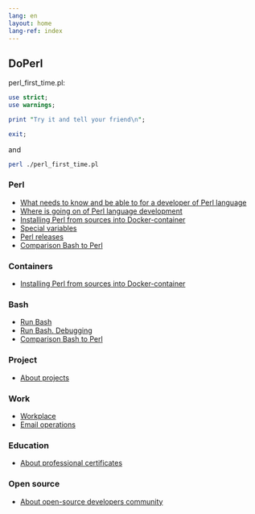 ```yaml
---
lang: en
layout: home
lang-ref: index
---
```


## DoPerl

perl_first_time.pl:

```perl
use strict;
use warnings;

print "Try it and tell your friend\n";

exit;
```
and

```bash
perl ./perl_first_time.pl
```

### Perl

* [What needs to know and be able to for a developer of Perl language](/en/core/requirements)
* [Where is going on of Perl language development](/en/core/repo)
* [Installing Perl from sources into Docker-container](/en/core/docker)
* [Special variables](/en/perl/specialvar)
* [Perl releases](/en/perl/releases)
* [Comparison Bash to Perl](/en/comparison/bash)

### Containers

* [Installing Perl from sources into Docker-container](/en/core/docker)

### Bash

* [Run Bash](/en/bash/run_bash)
* [Run Bash. Debugging](/en/bash/run_bash_practice)
* [Comparison Bash to Perl](/en/comparison/bash)

### Project

* [About projects](/en/work/project)

### Work

* [Workplace](/en/work/where)
* [Email operations](/en/work/email)

### Education

* [About professional certificates](/en/work/certificate)

### Open source

* [About open-source developers community](/en/opensource/community)
